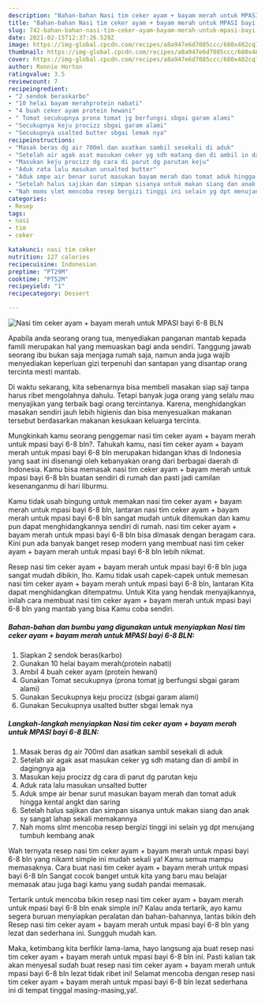 ```yaml
---
description: "Bahan-bahan Nasi tim ceker ayam + bayam merah untuk MPASI bayi 6-8 BLN yang lezat dan Mudah Dibuat"
title: "Bahan-bahan Nasi tim ceker ayam + bayam merah untuk MPASI bayi 6-8 BLN yang lezat dan Mudah Dibuat"
slug: 742-bahan-bahan-nasi-tim-ceker-ayam-bayam-merah-untuk-mpasi-bayi-6-8-bln-yang-lezat-dan-mudah-dibuat
date: 2021-02-15T12:37:26.529Z
image: https://img-global.cpcdn.com/recipes/a8a947e6d7085ccc/680x482cq70/nasi-tim-ceker-ayam-bayam-merah-untuk-mpasi-bayi-6-8-bln-foto-resep-utama.jpg
thumbnail: https://img-global.cpcdn.com/recipes/a8a947e6d7085ccc/680x482cq70/nasi-tim-ceker-ayam-bayam-merah-untuk-mpasi-bayi-6-8-bln-foto-resep-utama.jpg
cover: https://img-global.cpcdn.com/recipes/a8a947e6d7085ccc/680x482cq70/nasi-tim-ceker-ayam-bayam-merah-untuk-mpasi-bayi-6-8-bln-foto-resep-utama.jpg
author: Ronnie Horton
ratingvalue: 3.5
reviewcount: 7
recipeingredient:
- "2 sendok beraskarbo"
- "10 helai bayam merahprotein nabati"
- "4 buah ceker ayam protein hewani"
- " Tomat secukupnya prona tomat jg berfungsi sbgai garam alami"
- "Secukupnya keju procizz sbgai garam alami"
- "Secukupnya usalted butter sbgai lemak nya"
recipeinstructions:
- "Masak beras dg air 700ml dan asatkan sambil sesekali di aduk"
- "Setelah air agak asat masukan ceker yg sdh matang dan di ambil in dagingnya aja"
- "Masukan keju procizz dg cara di parut dg parutan keju"
- "Aduk rata lalu masukan unsalted butter"
- "Aduk smpe air benar surut masukan bayam merah dan tomat aduk hingga kental angkt dan saring"
- "Setelah halus sajikan dan simpan sisanya untuk makan siang dan anak sy sangat lahap sekali memakannya"
- "Nah moms slmt mencoba resep bergizi tinggi ini selain yg dpt menujang tumbuh kembang anak"
categories:
- Resep
tags:
- nasi
- tim
- ceker

katakunci: nasi tim ceker 
nutrition: 127 calories
recipecuisine: Indonesian
preptime: "PT29M"
cooktime: "PT52M"
recipeyield: "1"
recipecategory: Dessert

---
```



![Nasi tim ceker ayam + bayam merah untuk MPASI bayi 6-8 BLN](https://img-global.cpcdn.com/recipes/a8a947e6d7085ccc/680x482cq70/nasi-tim-ceker-ayam-bayam-merah-untuk-mpasi-bayi-6-8-bln-foto-resep-utama.jpg)

Apabila anda seorang orang tua, menyediakan panganan mantab kepada famili merupakan hal yang memuaskan bagi anda sendiri. Tanggung jawab seorang ibu bukan saja menjaga rumah saja, namun anda juga wajib menyediakan keperluan gizi terpenuhi dan santapan yang disantap orang tercinta mesti mantab.

Di waktu  sekarang, kita sebenarnya bisa membeli masakan siap saji tanpa harus ribet mengolahnya dahulu. Tetapi banyak juga orang yang selalu mau menyajikan yang terbaik bagi orang tercintanya. Karena, menghidangkan masakan sendiri jauh lebih higienis dan bisa menyesuaikan makanan tersebut berdasarkan makanan kesukaan keluarga tercinta. 



Mungkinkah kamu seorang penggemar nasi tim ceker ayam + bayam merah untuk mpasi bayi 6-8 bln?. Tahukah kamu, nasi tim ceker ayam + bayam merah untuk mpasi bayi 6-8 bln merupakan hidangan khas di Indonesia yang saat ini disenangi oleh kebanyakan orang dari berbagai daerah di Indonesia. Kamu bisa memasak nasi tim ceker ayam + bayam merah untuk mpasi bayi 6-8 bln buatan sendiri di rumah dan pasti jadi camilan kesenanganmu di hari liburmu.

Kamu tidak usah bingung untuk memakan nasi tim ceker ayam + bayam merah untuk mpasi bayi 6-8 bln, lantaran nasi tim ceker ayam + bayam merah untuk mpasi bayi 6-8 bln sangat mudah untuk ditemukan dan kamu pun dapat menghidangkannya sendiri di rumah. nasi tim ceker ayam + bayam merah untuk mpasi bayi 6-8 bln bisa dimasak dengan beragam cara. Kini pun ada banyak banget resep modern yang membuat nasi tim ceker ayam + bayam merah untuk mpasi bayi 6-8 bln lebih nikmat.

Resep nasi tim ceker ayam + bayam merah untuk mpasi bayi 6-8 bln juga sangat mudah dibikin, lho. Kamu tidak usah capek-capek untuk memesan nasi tim ceker ayam + bayam merah untuk mpasi bayi 6-8 bln, lantaran Kita dapat menghidangkan ditempatmu. Untuk Kita yang hendak menyajikannya, inilah cara membuat nasi tim ceker ayam + bayam merah untuk mpasi bayi 6-8 bln yang mantab yang bisa Kamu coba sendiri.

<!--inarticleads1-->

##### Bahan-bahan dan bumbu yang digunakan untuk menyiapkan Nasi tim ceker ayam + bayam merah untuk MPASI bayi 6-8 BLN:

1. Siapkan 2 sendok beras(karbo)
1. Gunakan 10 helai bayam merah(protein nabati)
1. Ambil 4 buah ceker ayam (protein hewani)
1. Gunakan  Tomat secukupnya (prona tomat jg berfungsi sbgai garam alami)
1. Gunakan Secukupnya keju procizz (sbgai garam alami)
1. Gunakan Secukupnya usalted butter sbgai lemak nya




<!--inarticleads2-->

##### Langkah-langkah menyiapkan Nasi tim ceker ayam + bayam merah untuk MPASI bayi 6-8 BLN:

1. Masak beras dg air 700ml dan asatkan sambil sesekali di aduk
1. Setelah air agak asat masukan ceker yg sdh matang dan di ambil in dagingnya aja
1. Masukan keju procizz dg cara di parut dg parutan keju
1. Aduk rata lalu masukan unsalted butter
1. Aduk smpe air benar surut masukan bayam merah dan tomat aduk hingga kental angkt dan saring
1. Setelah halus sajikan dan simpan sisanya untuk makan siang dan anak sy sangat lahap sekali memakannya
1. Nah moms slmt mencoba resep bergizi tinggi ini selain yg dpt menujang tumbuh kembang anak




Wah ternyata resep nasi tim ceker ayam + bayam merah untuk mpasi bayi 6-8 bln yang nikamt simple ini mudah sekali ya! Kamu semua mampu memasaknya. Cara buat nasi tim ceker ayam + bayam merah untuk mpasi bayi 6-8 bln Sangat cocok banget untuk kita yang baru mau belajar memasak atau juga bagi kamu yang sudah pandai memasak.

Tertarik untuk mencoba bikin resep nasi tim ceker ayam + bayam merah untuk mpasi bayi 6-8 bln enak simple ini? Kalau anda tertarik, ayo kamu segera buruan menyiapkan peralatan dan bahan-bahannya, lantas bikin deh Resep nasi tim ceker ayam + bayam merah untuk mpasi bayi 6-8 bln yang lezat dan sederhana ini. Sungguh mudah kan. 

Maka, ketimbang kita berfikir lama-lama, hayo langsung aja buat resep nasi tim ceker ayam + bayam merah untuk mpasi bayi 6-8 bln ini. Pasti kalian tak akan menyesal sudah buat resep nasi tim ceker ayam + bayam merah untuk mpasi bayi 6-8 bln lezat tidak ribet ini! Selamat mencoba dengan resep nasi tim ceker ayam + bayam merah untuk mpasi bayi 6-8 bln lezat sederhana ini di tempat tinggal masing-masing,ya!.

